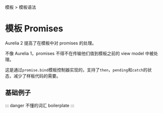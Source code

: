 模板 > 模板语法

# 模板 Promises

Aurelia 2 提高了在模板中对 promises 的处理。

不像 Aurelia 1，promises 不得不在传输他们值到模板之前的 view model 中被处理。

这是通过`promise.bind`模板控制器实现的，支持了`then`，`pending`和`catch`的状态，减少了样板代码的需要。

## 基础例子

::: danger 不懂的词汇
boilerplate
:::
